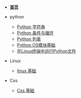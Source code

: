 * [**首页**](http://weiguang19.xyz/)

* python
  * [Python 字符串](Python/PythonString.md)
  * [Python 条件与循环](Python/PythonCondition.md)
  * [Python 列表](Python/PythonList.md)
  * [Python OS模块基础](Python/PythonOsModule.md)
  * [在Linux终端中运行Python文件](Python/RunPyInLinux.md)

* Linux
  * [linux 基础](Linux/linux_base)

* Css
  * [Css 基础](Css/css_base)
